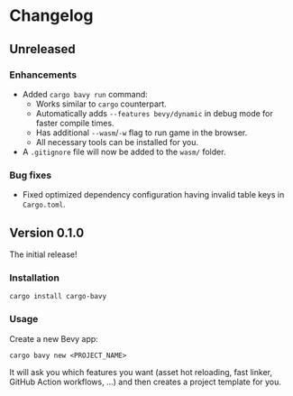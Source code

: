 # Changelog

## Unreleased

### Enhancements

- Added `cargo bavy run` command:
  - Works similar to `cargo` counterpart.
  - Automatically adds `--features bevy/dynamic` in debug mode for faster compile times.
  - Has additional `--wasm`/`-w` flag to run game in the browser.
  - All necessary tools can be installed for you.
- A `.gitignore` file will now be added to the `wasm/` folder.

### Bug fixes

- Fixed optimized dependency configuration having invalid table keys in `Cargo.toml`.

## Version 0.1.0

The initial release!

### Installation

```cli
cargo install cargo-bavy
```

### Usage

Create a new Bevy app:

```cli
cargo bavy new <PROJECT_NAME>
```

It will ask you which features you want (asset hot reloading, fast linker, GitHub Action workflows, ...) and then creates a project template for you.
